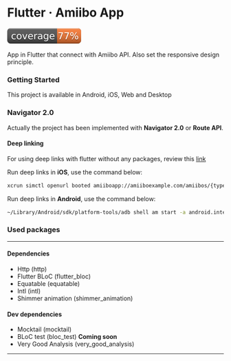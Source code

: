 # Flutter · Amiibo App

![Coverage](./coverage_badge.svg?sanitize=true)

App in Flutter that connect with Amiibo API. Also set the responsive design principle.

### Getting Started

This project is available in Android, iOS, Web and Desktop

### Navigator 2.0

Actually the project has been implemented with **Navigator 2.0** or **Route API**.

#### Deep linking

For using deep links with flutter without any packages, review this [link](https://flutter.dev/docs/development/ui/navigation/deep-linking)

Run deep links in **iOS**, use the command below:
```bash
xcrun simctl openurl booted amiiboapp://amiiboexample.com/amiibos/{type}/amiibo/{id}
```

Run deep links in **Android**, use the command below:
```bash
~/Library/Android/sdk/platform-tools/adb shell am start -a android.intent.action.VIEW \ -c android.intent.category.BROWSABLE \ -d amiiboapp://amiiboexample.com/amiibos/{type}/amiibo/{id}
```

### Used packages

------
#### Dependencies
- Http (http)
- Flutter BLoC (flutter_bloc)
- Equatable (equatable)
- Intl (intl)
- Shimmer animation (shimmer_animation)

#### Dev dependencies
- Mocktail (mocktail)
- BLoC test (bloc_test) **Coming soon**
- Very Good Analysis (very_good_analysis)
------
